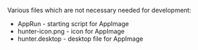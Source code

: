 Various files which are not necessary needed for development:

- AppRun - starting script for AppImage
- hunter-icon.png - icon for AppImage
- hunter.desktop - desktop file for AppImage
